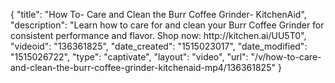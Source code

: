 {
    "title": "How To- Care and Clean the Burr Coffee Grinder- KitchenAid",
    "description": "Learn how to care for and clean your Burr Coffee Grinder for consistent performance and flavor. Shop now: http:\/\/kitchen.ai\/UU5T0",
    "videoid": "136361825",
    "date_created": "1515023017",
    "date_modified": "1515026722",
    "type": "captivate",
    "layout": "video",
    "url": "\/v\/how-to-care-and-clean-the-burr-coffee-grinder-kitchenaid-mp4\/136361825"
}